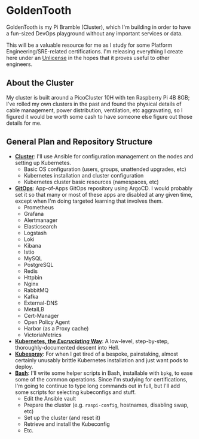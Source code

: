 # GoldenTooth

GoldenTooth is my Pi Bramble (Cluster), which I'm building in order to have a fun-sized DevOps playground without any important services or data.

This will be a valuable resource for me as I study for some Platform Engineering/SRE-related certifications. I'm releasing everything I create here under an [Unlicense](https://choosealicense.com/licenses/unlicense/) in the hopes that it proves useful to other engineers.

## About the Cluster

My cluster is built around a PicoCluster 10H with ten Raspberry Pi 4B 8GB; I've rolled my own clusters in the past and found the physical details of cable management, power distribution, ventilation, etc aggravating, so I figured it would be worth some cash to have someone else figure out those details for me.

## General Plan and Repository Structure

- **[Cluster](https://github.com/goldentooth/cluster)**: I'll use Ansible for configuration management on the nodes and setting up Kubernetes.
  - Basic OS configuration (users, groups, unattended upgrades, etc)
  - Kubernetes installation and cluster configuration
  - Kubernetes cluster basic resources (namespaces, etc)
- **[GitOps](https://github.com/goldentooth/gitops)**: App-of-Apps GitOps repository using ArgoCD. I would probably set it so that many or most of these apps are disabled at any given time, except when I'm doing targeted learning that involves them.
  - Prometheus
  - Grafana
  - Alertmanager
  - Elasticsearch
  - Logstash
  - Loki
  - Kibana
  - Istio
  - MySQL
  - PostgreSQL
  - Redis
  - Httpbin
  - Nginx
  - RabbitMQ
  - Kafka
  - External-DNS
  - MetalLB
  - Cert-Manager
  - Open Policy Agent
  - Harbor (as a Proxy cache)
  - VictoriaMetrics
- **[Kubernetes, the _Excruciating_ Way](https://github.com/goldentooth/kubernetes-the-excruciating-way)**: A low-level, step-by-step, thoroughly-documented descent into Hell.
- **[Kubespray](https://github.com/goldentooth/kubespray)**: For when I get tired of a bespoke, painstaking, almost certainly unusably brittle Kubernetes installation and just want pods to deploy.
- **[Bash](https://github.com/goldentooth/bash)**: I'll write some helper scripts in Bash, installable with `bpkg`, to ease some of the common operations. Since I'm studying for certifications, I'm going to continue to type long commands out in full, but I'll add some scripts for selecting kubeconfigs and stuff.
  - Edit the Ansible vault
  - Prepare the cluster (e.g. `raspi-config`, hostnames, disabling swap, etc)
  - Set up the cluster (and reset it)
  - Retrieve and install the Kubeconfig
  - Etc.
